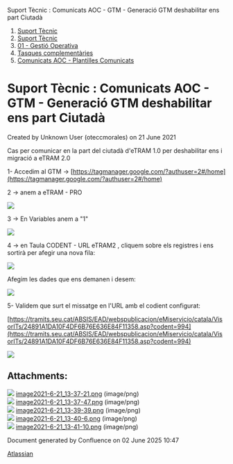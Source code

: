 Suport Tècnic : Comunicats AOC - GTM - Generació GTM deshabilitar ens part Ciutadà  

1.  [Suport Tècnic](index.md)
2.  [Suport Tècnic](13893782.md)
3.  [01 - Gestió Operativa](26313391.md)
4.  [Tasques complementàries](26313409.md)
5.  [Comunicats AOC - Plantilles Comunicats](Comunicats-AOC---Plantilles-Comunicats_26313472.md)

Suport Tècnic : Comunicats AOC - GTM - Generació GTM deshabilitar ens part Ciutadà
==================================================================================

Created by Unknown User (oteccmorales) on 21 June 2021

Cas per comunicar en la part del ciutadà d'eTRAM 1.0 per deshabilitar ens i migració a eTRAM 2.0

1- Accedim al GTM → [https://tagmanager.google.com/?authuser=2#/home](https://tagmanager.google.com/?authuser=2#/home)

2 → anem a eTRAM - PRO

![](attachments/41523684/41523685.png)

3 → En Variables anem a "1"

![](attachments/41523684/41523686.png)

4 → en Taula CODENT - URL eTRAM2 , cliquem sobre els registres i ens sortirà per afegir una nova fila:

![](attachments/41523684/41523687.png)

Afegim les dades que ens demanen i desem:

![](attachments/41523684/41523688.png)

5- Validem que surt el missatge en l'URL amb el codient configurat:

[https://tramits.seu.cat/ABSIS/EAD/webspublicacion/eMiservicio/catala/VisorITs/24891A1DA10F4DF6B76E636E84F11358.asp?codent=994](https://tramits.seu.cat/ABSIS/EAD/webspublicacion/eMiservicio/catala/VisorITs/24891A1DA10F4DF6B76E636E84F11358.asp?codent=994)

![](attachments/41523684/41523689.png)

Attachments:
------------

![](images/icons/bullet_blue.gif) [image2021-6-21\_13-37-21.png](attachments/41523684/41523685.png) (image/png)  
![](images/icons/bullet_blue.gif) [image2021-6-21\_13-37-47.png](attachments/41523684/41523686.png) (image/png)  
![](images/icons/bullet_blue.gif) [image2021-6-21\_13-39-39.png](attachments/41523684/41523687.png) (image/png)  
![](images/icons/bullet_blue.gif) [image2021-6-21\_13-40-6.png](attachments/41523684/41523688.png) (image/png)  
![](images/icons/bullet_blue.gif) [image2021-6-21\_13-41-10.png](attachments/41523684/41523689.png) (image/png)  

Document generated by Confluence on 02 June 2025 10:47

[Atlassian](http://www.atlassian.com/)